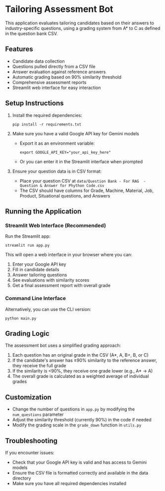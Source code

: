 # Tailoring Assessment Bot

This application evaluates tailoring candidates based on their answers to industry-specific questions, using a grading system from A* to C as defined in the question bank CSV.

## Features

- Candidate data collection
- Questions pulled directly from a CSV file
- Answer evaluation against reference answers
- Automatic grading based on 90% similarity threshold
- Comprehensive assessment reports
- Streamlit web interface for easy interaction

## Setup Instructions

1. Install the required dependencies:
   ```
   pip install -r requirements.txt
   ```

2. Make sure you have a valid Google API key for Gemini models
   - Export it as an environment variable:
     ```
     export GOOGLE_API_KEY="your_api_key_here"
     ```
   - Or you can enter it in the Streamlit interface when prompted

3. Ensure your question data is in CSV format:
   - Place your question CSV at `data/Question Bank - For RAG  - Question & Answer for Phython Code.csv`
   - The CSV should have columns for Grade, Machine, Material, Job, Product, Situational questions, and Answers

## Running the Application

### Streamlit Web Interface (Recommended)

Run the Streamlit app:
```
streamlit run app.py
```

This will open a web interface in your browser where you can:
1. Enter your Google API key
2. Fill in candidate details
3. Answer tailoring questions
4. See evaluations with similarity scores
5. Get a final assessment report with overall grade

### Command Line Interface

Alternatively, you can use the CLI version:
```
python main.py
```

## Grading Logic

The assessment bot uses a simplified grading approach:
1. Each question has an original grade in the CSV (A*, A, B+, B, or C)
2. If the candidate's answer has ≥90% similarity to the reference answer, they receive the full grade
3. If the similarity is <90%, they receive one grade lower (e.g., A* → A)
4. The overall grade is calculated as a weighted average of individual grades

## Customization

- Change the number of questions in `app.py` by modifying the `num_questions` parameter
- Adjust the similarity threshold (currently 90%) in the code if needed
- Modify the grading scale in the `grade_down` function in `utils.py`

## Troubleshooting

If you encounter issues:
- Check that your Google API key is valid and has access to Gemini models
- Ensure the CSV file is formatted correctly and available in the data directory
- Make sure you have all required dependencies installed 